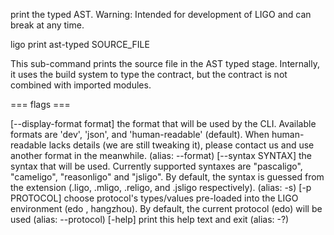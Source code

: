 print the typed AST. Warning: Intended for development of LIGO and can
break at any time.

ligo print ast-typed SOURCE_FILE

This sub-command prints the source file in the AST typed stage.
Internally, it uses the build system to type the contract, but the
contract is not combined with imported modules.

=== flags ===

\[\--display-format format\] the format that will be used by the CLI.
Available formats are \'dev\', \'json\', and \'human-readable\'
(default). When human-readable lacks details (we are still tweaking it),
please contact us and use another format in the meanwhile. (alias:
\--format) \[\--syntax SYNTAX\] the syntax that will be used. Currently
supported syntaxes are \"pascaligo\", \"cameligo\", \"reasonligo\" and
\"jsligo\". By default, the syntax is guessed from the extension (.ligo,
.mligo, .religo, and .jsligo respectively). (alias: -s) \[-p PROTOCOL\]
choose protocol\'s types/values pre-loaded into the LIGO environment
(edo , hangzhou). By default, the current protocol (edo) will be used
(alias: \--protocol) \[-help\] print this help text and exit (alias: -?)
